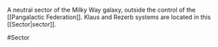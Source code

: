 A neutral sector of the Milky Way galaxy, outside the control of the <span class="political-bodies-places">[[Pangalactic Federation]]</span>.
Klaus and Rezerb systems are located in this <span class="miscellaneous">[[Sector|sector]]</span>.

#Sector